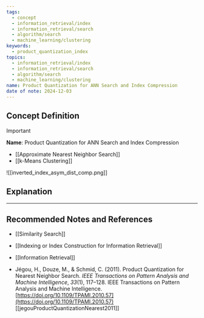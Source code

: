 ```yaml
---
tags:
  - concept
  - information_retrieval/index
  - information_retrieval/search
  - algorithm/search
  - machine_learning/clustering
keywords:
  - product_quantization_index
topics:
  - information_retrieval/index
  - information_retrieval/search
  - algorithm/search
  - machine_learning/clustering
name: Product Quantization for ANN Search and Index Compression
date of note: 2024-12-03
---
```


## Concept Definition

>[!important]
>**Name**: Product Quantization for ANN Search and Index Compression


- [[Approximate Nearest Neighbor Search]]
- [[k-Means Clustering]]

![[inverted_index_asym_dist_comp.png]]

## Explanation





-----------
##  Recommended Notes and References


- [[Similarity Search]]
- [[Indexing or Index Construction for Information Retrieval]]
- [[Information Retrieval]]


- Jégou, H., Douze, M., & Schmid, C. (2011). Product Quantization for Nearest Neighbor Search. _IEEE Transactions on Pattern Analysis and Machine Intelligence_, _33_(1), 117–128. IEEE Transactions on Pattern Analysis and Machine Intelligence. [https://doi.org/10.1109/TPAMI.2010.57](https://doi.org/10.1109/TPAMI.2010.57)  [[jegouProductQuantizationNearest2011]]